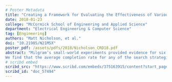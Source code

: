 ```yaml
---
# Poster Metadata
title: "Creating a Framework for Evaluating the Effectiveness of Various Search Strategies in the Small-World Phenomenon"
date: 2018-01-23
college: "McCormick School of Engineering and Applied Science"
department: "Electrical Engineering & Computer Science"
tag: [Engineering]
authors: "Matt Nicholson, et al."
doi: "10.21985/N21M5X"
poster_pdf: /assets/pdfs/2018/Nicholson_CRD18.pdf
abstract: "Milgram’s small-world experiments provided evidence for six degrees of separation, only a chain of five contacts separates any two random people. In theory, this small-world phenomenon is prevalent from a network structure perspective. However, empirical evidence shows that successful message chains are occasional, and the length of message chains are longer than the expected shortest path length. In this project, we construct a “null model” in order to examine how participants’ search strategies impact both the rate at which messages are successful routed and the length of these resulting paths. Using an agent-based modeling approach, we simulate different message routing situations based on the implementation of four different search strategies (i.e., random, memory, identity, and social search) on a network derived from students in a Northwestern University course entitled Collaborative Leadership and Decision Making.
We find that the average completion rate for any of the search strategies differs in a statistically significant way from every other search strategy. The social search actually performs worse than if the message had traversed the network in a random walk. Additionally, results show a wide spread in the observed path length for each search strategy. Identity and social searches seemed the most effective for finding short paths, though it is possible that this is an artifact of the relative lack of messages completed overall. As a result, we conclude that simple search strategies may not be sufficient in explaining the empirical result, and that there is likely a more complex interaction taking place. Further, we see a disconnect between completion rate and observed path length, which suggests that many messages may fail to reach their targets as a result of network congestion."
# scribd embed
scribd_src: "https://www.scribd.com/embeds/375163915/content?start_page=1&view_mode=scroll&access_key=key-SXZPn1iKMJGCOvYmHCOy&show_recommendations=true"
scribd_id: "doc_57494"
---
```

